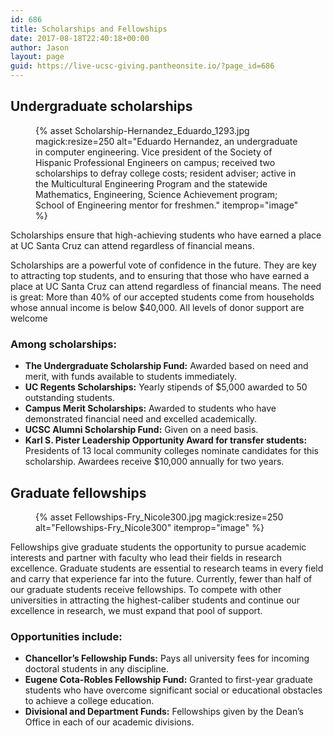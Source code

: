```yaml
---
id: 686
title: Scholarships and Fellowships
date: 2017-08-18T22:40:18+00:00
author: Jason
layout: page
guid: https://live-ucsc-giving.pantheonsite.io/?page_id=686
---
```

## Undergraduate scholarships
<figure class="inline-image left">
{% asset Scholarship-Hernandez_Eduardo_1293.jpg magick:resize=250 alt="Eduardo Hernandez, an undergraduate in computer engineering. Vice president of the Society of Hispanic Professional Engineers on campus; received two scholarships to defray college costs; resident adviser; active in the Multicultural Engineering Program and the statewide Mathematics, Engineering, Science Achievement program; School of Engineering mentor for freshmen." itemprop="image" %}</figure>
Scholarships ensure that high-achieving students who have earned a place at UC Santa Cruz can attend regardless of financial means.

Scholarships are a powerful vote of confidence in the future. They are key to attracting top students, and to ensuring that those who have earned a place at UC Santa Cruz can attend regardless of financial means. The need is great: More than 40% of our accepted students come from households whose annual income is below $40,000. All levels of donor support are welcome

### Among scholarships:

  * **The Undergraduate Scholarship Fund:** Awarded based on need and merit, with funds available to students immediately.
  * **UC Regents Scholarships:** Yearly stipends of $5,000 awarded to 50 outstanding students.
  * **Campus Merit Scholarships:** Awarded to students who have demonstrated financial need and excelled academically.
  * **UCSC Alumni Scholarship Fund:** Given on a need basis.
  * **Karl S. Pister Leadership Opportunity Award for transfer students:** Presidents of 13 local community colleges nominate candidates for this scholarship. Awardees receive $10,000 annually for two years.

## Graduate fellowships
<figure class="inline-image left">
{% asset Fellowships-Fry_Nicole300.jpg magick:resize=250 alt="Fellowships-Fry_Nicole300" itemprop="image" %}</figure>
Fellowships give graduate students the opportunity to pursue academic interests and partner with faculty who lead their fields in research excellence. Graduate students are essential to research teams in every field and carry that experience far into the future. Currently, fewer than half of our graduate students receive fellowships. To compete with other universities in attracting the highest-caliber students and continue our excellence in research, we must expand that pool of support.

### Opportunities include:

  * **Chancellor’s Fellowship Funds:** Pays all university fees for incoming doctoral students in any discipline.
  * **Eugene Cota-Robles Fellowship Fund:** Granted to first-year graduate students who have overcome significant social or educational obstacles to achieve a college education.
  * **Divisional and Department Funds:** Fellowships given by the Dean’s Office in each of our academic divisions.
